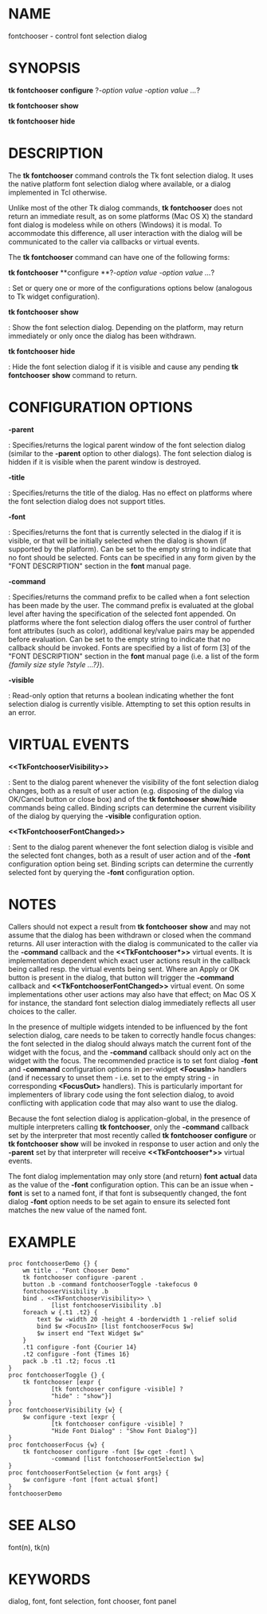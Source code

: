 # NAME

fontchooser - control font selection dialog

# SYNOPSIS

**tk fontchooser** **configure** ?*-option value -option value \...*?

**tk fontchooser** **show**

**tk fontchooser** **hide**

# DESCRIPTION

The **tk fontchooser** command controls the Tk font selection dialog. It
uses the native platform font selection dialog where available, or a
dialog implemented in Tcl otherwise.

Unlike most of the other Tk dialog commands, **tk fontchooser** does not
return an immediate result, as on some platforms (Mac OS X) the standard
font dialog is modeless while on others (Windows) it is modal. To
accommodate this difference, all user interaction with the dialog will
be communicated to the caller via callbacks or virtual events.

The **tk fontchooser** command can have one of the following forms:

**tk fontchooser** **configure **?*-option value -option value \...*?

:   Set or query one or more of the configurations options below
    (analogous to Tk widget configuration).

**tk fontchooser** **show**

:   Show the font selection dialog. Depending on the platform, may
    return immediately or only once the dialog has been withdrawn.

**tk fontchooser** **hide**

:   Hide the font selection dialog if it is visible and cause any
    pending **tk fontchooser** **show** command to return.

# CONFIGURATION OPTIONS

**-parent**

:   Specifies/returns the logical parent window of the font selection
    dialog (similar to the **-parent** option to other dialogs). The
    font selection dialog is hidden if it is visible when the parent
    window is destroyed.

**-title**

:   Specifies/returns the title of the dialog. Has no effect on
    platforms where the font selection dialog does not support titles.

**-font**

:   Specifies/returns the font that is currently selected in the dialog
    if it is visible, or that will be initially selected when the dialog
    is shown (if supported by the platform). Can be set to the empty
    string to indicate that no font should be selected. Fonts can be
    specified in any form given by the \"FONT DESCRIPTION\" section in
    the **font** manual page.

**-command**

:   Specifies/returns the command prefix to be called when a font
    selection has been made by the user. The command prefix is evaluated
    at the global level after having the specification of the selected
    font appended. On platforms where the font selection dialog offers
    the user control of further font attributes (such as color),
    additional key/value pairs may be appended before evaluation. Can be
    set to the empty string to indicate that no callback should be
    invoked. Fonts are specified by a list of form \[3\] of the \"FONT
    DESCRIPTION\" section in the **font** manual page (i.e. a list of
    the form *{family size style ?style \...?}*).

**-visible**

:   Read-only option that returns a boolean indicating whether the font
    selection dialog is currently visible. Attempting to set this option
    results in an error.

# VIRTUAL EVENTS

**\<\<TkFontchooserVisibility\>\>**

:   Sent to the dialog parent whenever the visibility of the font
    selection dialog changes, both as a result of user action (e.g.
    disposing of the dialog via OK/Cancel button or close box) and of
    the **tk fontchooser** **show**/**hide** commands being called.
    Binding scripts can determine the current visibility of the dialog
    by querying the **-visible** configuration option.

**\<\<TkFontchooserFontChanged\>\>**

:   Sent to the dialog parent whenever the font selection dialog is
    visible and the selected font changes, both as a result of user
    action and of the **-font** configuration option being set. Binding
    scripts can determine the currently selected font by querying the
    **-font** configuration option.

# NOTES

Callers should not expect a result from **tk fontchooser** **show** and
may not assume that the dialog has been withdrawn or closed when the
command returns. All user interaction with the dialog is communicated to
the caller via the **-command** callback and the
**\<\<TkFontchooser\*\>\>** virtual events. It is implementation
dependent which exact user actions result in the callback being called
resp. the virtual events being sent. Where an Apply or OK button is
present in the dialog, that button will trigger the **-command**
callback and **\<\<TkFontchooserFontChanged\>\>** virtual event. On some
implementations other user actions may also have that effect; on Mac OS
X for instance, the standard font selection dialog immediately reflects
all user choices to the caller.

In the presence of multiple widgets intended to be influenced by the
font selection dialog, care needs to be taken to correctly handle focus
changes: the font selected in the dialog should always match the current
font of the widget with the focus, and the **-command** callback should
only act on the widget with the focus. The recommended practice is to
set font dialog **-font** and **-command** configuration options in
per-widget **\<FocusIn\>** handlers (and if necessary to unset them -
i.e. set to the empty string - in corresponding **\<FocusOut\>**
handlers). This is particularly important for implementers of library
code using the font selection dialog, to avoid conflicting with
application code that may also want to use the dialog.

Because the font selection dialog is application-global, in the presence
of multiple interpreters calling **tk fontchooser**, only the
**-command** callback set by the interpreter that most recently called
**tk fontchooser** **configure** or **tk fontchooser** **show** will be
invoked in response to user action and only the **-parent** set by that
interpreter will receive **\<\<TkFontchooser\*\>\>** virtual events.

The font dialog implementation may only store (and return) **font**
**actual** data as the value of the **-font** configuration option. This
can be an issue when **-font** is set to a named font, if that font is
subsequently changed, the font dialog **-font** option needs to be set
again to ensure its selected font matches the new value of the named
font.

# EXAMPLE

    proc fontchooserDemo {} {
        wm title . "Font Chooser Demo"
        tk fontchooser configure -parent .
        button .b -command fontchooserToggle -takefocus 0
        fontchooserVisibility .b
        bind . <<TkFontchooserVisibility>> \
                [list fontchooserVisibility .b]
        foreach w {.t1 .t2} {
            text $w -width 20 -height 4 -borderwidth 1 -relief solid
            bind $w <FocusIn> [list fontchooserFocus $w]
            $w insert end "Text Widget $w"
        }
        .t1 configure -font {Courier 14}
        .t2 configure -font {Times 16}
        pack .b .t1 .t2; focus .t1
    }
    proc fontchooserToggle {} {
        tk fontchooser [expr {
                [tk fontchooser configure -visible] ?
                "hide" : "show"}]
    }
    proc fontchooserVisibility {w} {
        $w configure -text [expr {
                [tk fontchooser configure -visible] ?
                "Hide Font Dialog" : "Show Font Dialog"}]
    }
    proc fontchooserFocus {w} {
        tk fontchooser configure -font [$w cget -font] \
                -command [list fontchooserFontSelection $w]
    }
    proc fontchooserFontSelection {w font args} {
        $w configure -font [font actual $font]
    }
    fontchooserDemo

# SEE ALSO

font(n), tk(n)

# KEYWORDS

dialog, font, font selection, font chooser, font panel
